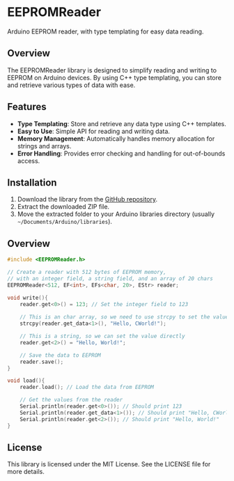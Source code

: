 # EEPROMReader

Arduino EEPROM reader, with type templating for easy data reading.

## Overview

The EEPROMReader library is designed to simplify reading and writing to EEPROM on Arduino devices. By using C++ type templating, you can store and retrieve various types of data with ease.

## Features

- **Type Templating**: Store and retrieve any data type using C++ templates.
- **Easy to Use**: Simple API for reading and writing data.
- **Memory Management**: Automatically handles memory allocation for strings and arrays.
- **Error Handling**: Provides error checking and handling for out-of-bounds access.

## Installation

1. Download the library from the [GitHub repository](https://github.com/IlikeChooros/EEPROMReader).
2. Extract the downloaded ZIP file.
3. Move the extracted folder to your Arduino libraries directory (usually `~/Documents/Arduino/libraries`).

## Overview

```cpp
#include <EEPROMReader.h>

// Create a reader with 512 bytes of EEPROM memory,
// with an integer field, a string field, and an array of 20 chars
EEPROMReader<512, EF<int>, EFs<char, 20>, EStr> reader;

void write(){
    reader.get<0>() = 123; // Set the integer field to 123
    
    // This is an char array, so we need to use strcpy to set the value
    strcpy(reader.get_data<1>(), "Hello, CWorld!");

    // This is a string, so we can set the value directly
    reader.get<2>() = "Hello, World!";

    // Save the data to EEPROM
    reader.save();
}

void load(){
    reader.load(); // Load the data from EEPROM

    // Get the values from the reader
    Serial.println(reader.get<0>()); // Should print 123
    Serial.println(reader.get_data<1>()); // Should print "Hello, CWorld!"
    Serial.println(reader.get<2>()); // Should print "Hello, World!"
}

```

## License

This library is licensed under the MIT License. See the LICENSE file for more details.


